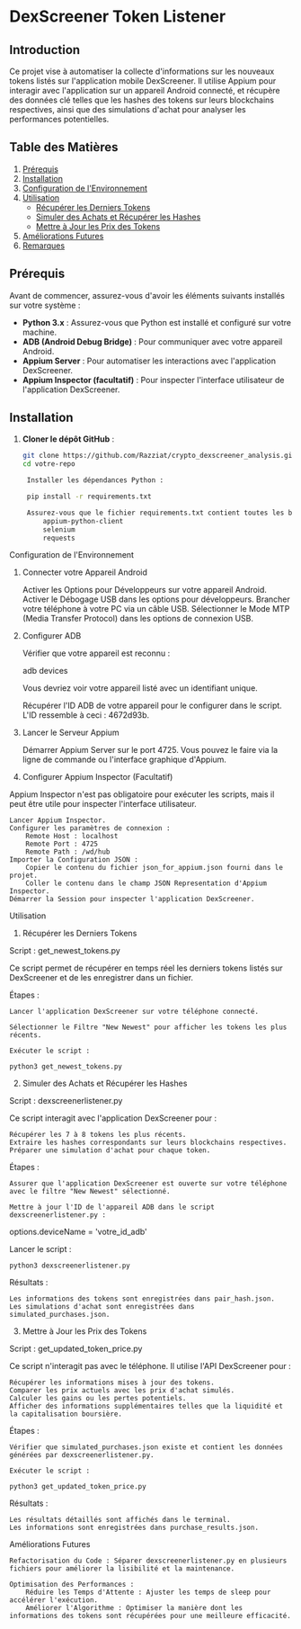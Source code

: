 # DexScreener Token Listener

## Introduction

Ce projet vise à automatiser la collecte d'informations sur les nouveaux tokens listés sur l'application mobile DexScreener. Il utilise Appium pour interagir avec l'application sur un appareil Android connecté, et récupère des données clé telles que les hashes des tokens sur leurs blockchains respectives, ainsi que des simulations d'achat pour analyser les performances potentielles.

## Table des Matières

1. [Prérequis](#prérequis)
2. [Installation](#installation)
3. [Configuration de l'Environnement](#configuration-de-lenvironnement)
4. [Utilisation](#utilisation)
   - [Récupérer les Derniers Tokens](#1-récupérer-les-derniers-tokens)
   - [Simuler des Achats et Récupérer les Hashes](#2-simuler-des-achats-et-récupérer-les-hashes)
   - [Mettre à Jour les Prix des Tokens](#3-mettre-à-jour-les-prix-des-tokens)
5. [Améliorations Futures](#améliorations-futures)
6. [Remarques](#remarques)

## Prérequis

Avant de commencer, assurez-vous d'avoir les éléments suivants installés sur votre système :

- **Python 3.x** : Assurez-vous que Python est installé et configuré sur votre machine.
- **ADB (Android Debug Bridge)** : Pour communiquer avec votre appareil Android.
- **Appium Server** : Pour automatiser les interactions avec l'application DexScreener.
- **Appium Inspector (facultatif)** : Pour inspecter l'interface utilisateur de l'application DexScreener.

## Installation

1. **Cloner le dépôt GitHub** :

   ```bash
   git clone https://github.com/Razziat/crypto_dexscreener_analysis.git
   cd votre-repo

    Installer les dépendances Python :

    pip install -r requirements.txt

    Assurez-vous que le fichier requirements.txt contient toutes les bibliothèques nécessaires, par exemple :
        appium-python-client
        selenium
        requests

Configuration de l'Environnement
1. Connecter votre Appareil Android

    Activer les Options pour Développeurs sur votre appareil Android.
    Activer le Débogage USB dans les options pour développeurs.
    Brancher votre téléphone à votre PC via un câble USB.
    Sélectionner le Mode MTP (Media Transfer Protocol) dans les options de connexion USB.

2. Configurer ADB

    Vérifier que votre appareil est reconnu :

    adb devices

    Vous devriez voir votre appareil listé avec un identifiant unique.

    Récupérer l'ID ADB de votre appareil pour le configurer dans le script. L'ID ressemble à ceci : 4672d93b.

3. Lancer le Serveur Appium

    Démarrer Appium Server sur le port 4725. Vous pouvez le faire via la ligne de commande ou l'interface graphique d'Appium.

4. Configurer Appium Inspector (Facultatif)

Appium Inspector n'est pas obligatoire pour exécuter les scripts, mais il peut être utile pour inspecter l'interface utilisateur.

    Lancer Appium Inspector.
    Configurer les paramètres de connexion :
        Remote Host : localhost
        Remote Port : 4725
        Remote Path : /wd/hub
    Importer la Configuration JSON :
        Copier le contenu du fichier json_for_appium.json fourni dans le projet.
        Coller le contenu dans le champ JSON Representation d'Appium Inspector.
    Démarrer la Session pour inspecter l'application DexScreener.

Utilisation
1. Récupérer les Derniers Tokens

Script : get_newest_tokens.py

Ce script permet de récupérer en temps réel les derniers tokens listés sur DexScreener et de les enregistrer dans un fichier.

Étapes :

    Lancer l'application DexScreener sur votre téléphone connecté.

    Sélectionner le Filtre "New Newest" pour afficher les tokens les plus récents.

    Exécuter le script :

    python3 get_newest_tokens.py

2. Simuler des Achats et Récupérer les Hashes

Script : dexscreenerlistener.py

Ce script interagit avec l'application DexScreener pour :

    Récupérer les 7 à 8 tokens les plus récents.
    Extraire les hashes correspondants sur leurs blockchains respectives.
    Préparer une simulation d'achat pour chaque token.

Étapes :

    Assurer que l'application DexScreener est ouverte sur votre téléphone avec le filtre "New Newest" sélectionné.

    Mettre à jour l'ID de l'appareil ADB dans le script dexscreenerlistener.py :

options.deviceName = 'votre_id_adb'

Lancer le script :

    python3 dexscreenerlistener.py

Résultats :

    Les informations des tokens sont enregistrées dans pair_hash.json.
    Les simulations d'achat sont enregistrées dans simulated_purchases.json.

3. Mettre à Jour les Prix des Tokens

Script : get_updated_token_price.py

Ce script n'interagit pas avec le téléphone. Il utilise l'API DexScreener pour :

    Récupérer les informations mises à jour des tokens.
    Comparer les prix actuels avec les prix d'achat simulés.
    Calculer les gains ou les pertes potentiels.
    Afficher des informations supplémentaires telles que la liquidité et la capitalisation boursière.

Étapes :

    Vérifier que simulated_purchases.json existe et contient les données générées par dexscreenerlistener.py.

    Exécuter le script :

    python3 get_updated_token_price.py

Résultats :

    Les résultats détaillés sont affichés dans le terminal.
    Les informations sont enregistrées dans purchase_results.json.

Améliorations Futures

    Refactorisation du Code : Séparer dexscreenerlistener.py en plusieurs fichiers pour améliorer la lisibilité et la maintenance.

    Optimisation des Performances :
        Réduire les Temps d'Attente : Ajuster les temps de sleep pour accélérer l'exécution.
        Améliorer l'Algorithme : Optimiser la manière dont les informations des tokens sont récupérées pour une meilleure efficacité.
